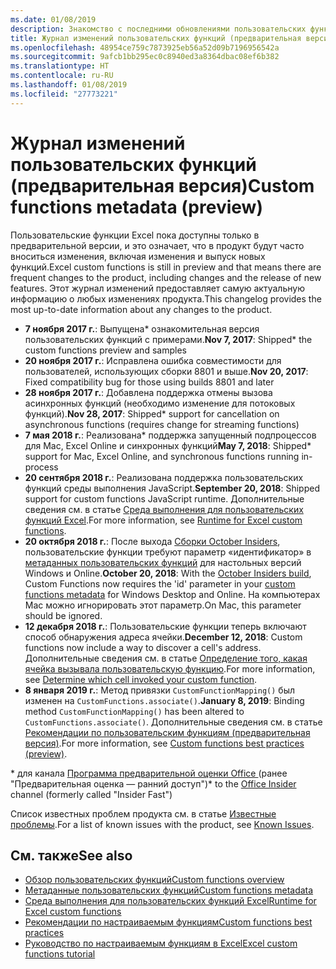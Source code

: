 ```yaml
---
ms.date: 01/08/2019
description: Знакомство с последними обновлениями пользовательских функций Excel.
title: Журнал изменений пользовательских функций (предварительная версия)
ms.openlocfilehash: 48954ce759c7873925eb56a52d09b7196956542a
ms.sourcegitcommit: 9afcb1bb295ec0c8940ed3a8364dbac08ef6b382
ms.translationtype: HT
ms.contentlocale: ru-RU
ms.lasthandoff: 01/08/2019
ms.locfileid: "27773221"
---
```

# <a name="custom-functions-changelog-preview"></a><span data-ttu-id="d1f25-103">Журнал изменений пользовательских функций (предварительная версия)</span><span class="sxs-lookup"><span data-stu-id="d1f25-103">Custom functions metadata (preview)</span></span>

<span data-ttu-id="d1f25-104">Пользовательские функции Excel пока доступны только в предварительной версии, и это означает, что в продукт будут часто вноситься изменения, включая изменения и выпуск новых функций.</span><span class="sxs-lookup"><span data-stu-id="d1f25-104">Excel custom functions is still in preview and that means there are frequent changes to the product, including changes and the release of new features.</span></span> <span data-ttu-id="d1f25-105">Этот журнал изменений предоставляет самую актуальную информацию о любых изменениях продукта.</span><span class="sxs-lookup"><span data-stu-id="d1f25-105">This changelog provides the most up-to-date information about any changes to the product.</span></span>

- <span data-ttu-id="d1f25-106">**7 ноября 2017 г.**: Выпущена\* ознакомительная версия пользовательских функций с примерами.</span><span class="sxs-lookup"><span data-stu-id="d1f25-106">**Nov 7, 2017**: Shipped\* the custom functions preview and samples</span></span>
- <span data-ttu-id="d1f25-107">**20 ноября 2017 г.**: Исправлена ошибка совместимости для пользователей, использующих сборки 8801 и выше.</span><span class="sxs-lookup"><span data-stu-id="d1f25-107">**Nov 20, 2017**: Fixed compatibility bug for those using builds 8801 and later</span></span>
- <span data-ttu-id="d1f25-108">**28 ноября 2017 г.**: Добавлена поддержка отмены вызова асинхронных функций (необходимо изменение для потоковых функций).</span><span class="sxs-lookup"><span data-stu-id="d1f25-108">**Nov 28, 2017**: Shipped\* support for cancellation on asynchronous functions (requires change for streaming functions)</span></span>
- <span data-ttu-id="d1f25-109">**7 мая 2018 г.**: Реализована\* поддержка запущенный подпроцессов для Mac, Excel Online и синхронных функций</span><span class="sxs-lookup"><span data-stu-id="d1f25-109">**May 7, 2018**: Shipped\* support for Mac, Excel Online, and synchronous functions running in-process</span></span>
- <span data-ttu-id="d1f25-110">**20 сентября 2018 г.**: Реализована поддержка пользовательских функций среды выполнения JavaScript.</span><span class="sxs-lookup"><span data-stu-id="d1f25-110">**September 20, 2018**: Shipped support for custom functions JavaScript runtime.</span></span> <span data-ttu-id="d1f25-111">Дополнительные сведения см. в статье [Среда выполнения для пользовательских функций Excel](custom-functions-runtime.md).</span><span class="sxs-lookup"><span data-stu-id="d1f25-111">For more information, see [Runtime for Excel custom functions](custom-functions-runtime.md).</span></span>
- <span data-ttu-id="d1f25-112">**20 октября 2018 г.**: После выхода [Сборки October Insiders](https://support.office.com/ru-RU/article/what-s-new-for-office-insiders-c152d1e2-96ff-4ce9-8c14-e74e13847a24), пользовательские функции требуют параметр «идентификатор» в [метаданных пользовательских функций](custom-functions-json.md) для настольных версий Windows и Online.</span><span class="sxs-lookup"><span data-stu-id="d1f25-112">**October 20, 2018**: With the [October Insiders build](https://support.office.com/ru-RU/article/what-s-new-for-office-insiders-c152d1e2-96ff-4ce9-8c14-e74e13847a24), Custom Functions now requires the 'id' parameter in your [custom functions metadata](custom-functions-json.md) for Windows Desktop and Online.</span></span> <span data-ttu-id="d1f25-113">На компьютерах Mac можно игнорировать этот параметр.</span><span class="sxs-lookup"><span data-stu-id="d1f25-113">On Mac, this parameter should be ignored.</span></span>
- <span data-ttu-id="d1f25-114">**12 декабря 2018 г.**: Пользовательские функции теперь включают способ обнаружения адреса ячейки.</span><span class="sxs-lookup"><span data-stu-id="d1f25-114">**December 12, 2018**: Custom functions now include a way to discover a cell's address.</span></span> <span data-ttu-id="d1f25-115">Дополнительные сведения см. в статье [Определение того, какая ячейка вызывала пользовательскую функцию](custom-functions-overview.md#determine-which-cell-invoked-your-custom-function).</span><span class="sxs-lookup"><span data-stu-id="d1f25-115">For more information, see [Determine which cell invoked your custom function](custom-functions-overview.md#determine-which-cell-invoked-your-custom-function).</span></span>
- <span data-ttu-id="d1f25-116">**8 января 2019 г.**: Метод привязки `CustomFunctionMapping()` был изменен на `CustomFunctions.associate()`.</span><span class="sxs-lookup"><span data-stu-id="d1f25-116">**January 8, 2019**: Binding method `CustomFunctionMapping()` has been altered to `CustomFunctions.associate()`.</span></span> <span data-ttu-id="d1f25-117">Дополнительные сведения см. в статье [Рекомендации по пользовательским функциям (предварительная версия)](custom-functions-best-practices.md).</span><span class="sxs-lookup"><span data-stu-id="d1f25-117">For more information, see [Custom functions best practices (preview)](custom-functions-best-practices.md).</span></span>

<span data-ttu-id="d1f25-118">\* для канала [Программа предварительной оценки Office ](https://products.office.com/office-insider) (ранее "Предварительная оценка — ранний доступ")</span><span class="sxs-lookup"><span data-stu-id="d1f25-118">\* to the [Office Insider](https://products.office.com/office-insider) channel (formerly called "Insider Fast")</span></span>

<span data-ttu-id="d1f25-119">Список известных проблем продукта см. в статье [Известные проблемы](custom-functions-overview.md#known-issues).</span><span class="sxs-lookup"><span data-stu-id="d1f25-119">For a list of known issues with the product, see [Known Issues](custom-functions-overview.md#known-issues).</span></span> 

## <a name="see-also"></a><span data-ttu-id="d1f25-120">См. также</span><span class="sxs-lookup"><span data-stu-id="d1f25-120">See also</span></span>

* [<span data-ttu-id="d1f25-121">Обзор пользовательских функций</span><span class="sxs-lookup"><span data-stu-id="d1f25-121">Custom functions overview</span></span>](custom-functions-overview.md)
* [<span data-ttu-id="d1f25-122">Метаданные пользовательских функций</span><span class="sxs-lookup"><span data-stu-id="d1f25-122">Custom functions metadata</span></span>](custom-functions-json.md)
* [<span data-ttu-id="d1f25-123">Среда выполнения для пользовательских функций Excel</span><span class="sxs-lookup"><span data-stu-id="d1f25-123">Runtime for Excel custom functions</span></span>](custom-functions-runtime.md)
* [<span data-ttu-id="d1f25-124">Рекомендации по настраиваемым функциям</span><span class="sxs-lookup"><span data-stu-id="d1f25-124">Custom functions best practices</span></span>](custom-functions-best-practices.md)
* [<span data-ttu-id="d1f25-125">Руководство по настраиваемым функциям в Excel</span><span class="sxs-lookup"><span data-stu-id="d1f25-125">Excel custom functions tutorial</span></span>](../tutorials/excel-tutorial-create-custom-functions.md)
